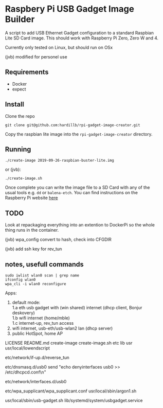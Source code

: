 # Raspbery Pi USB Gadget Image Builder

A script to add USB Ethernet Gadget configuration to a standard Raspbian Lite SD Card image. 
This should work with Raspberry Pi Zero, Zero W and 4.

Currently only tested on Linux, but should run on OSx 

(jvb) modified for personel use 

## Requirements

 - Docker
 - expect

## Install

Clone the repo

```
git clone git@github.com:hardillb/rpi-gadget-image-creator.git
```

Copy the raspbian lite image into the `rpi-gadget-image-creator`  directory.

## Running

```
./create-image 2019-09-26-raspbian-buster-lite.img
```

or (jvb): 

```
./create-image.sh 
```

Once complete you can write the image file to a SD Card with any of the usual tools e.g. `dd` or `balena-etch`.
You can find instructions on the Raspberry Pi website [here](https://www.raspberrypi.org/documentation/installation/installing-images/README.md)

## TODO

Look at repackaging everything into an extention to DockerPi so the whole thing runs in the container.

(jvb) wpa_config convert to hash, check into CFGDIR

(jvb) add ssh key for rev_tun 

## notes, usefull commands 

```
sudo iwlist wlan0 scan | grep name
ifconfig wlan0
wpa_cli -i wlan0 reconfigure
```

Apps:

1. default mode:  
  1.a eth usb gadget with (win shared) internet (dhcp client, Bonjur deskovery)  
  1.b wifi internet (home/mble)  
  1.c internet-up, rev_tun access   
2. wifi internet, usb-eth/usb-wlan2 lan (dhcp server)   
3. public HotSpot, home AP 

LICENSE  README.md  create-image  create-image.sh  etc  lib  usr
	usr/local/lowendscript

etc/network/if-up.d/reverse_tun

etc/dnsmasq.d/usb0
send "echo denyinterfaces usb0 >> /etc/dhcpcd.conf\n"

etc/network/interfaces.d/usb0

etc/wpa_supplicant/wpa_supplicant.conf
usr/local/sbin/argon1.sh

usr/local/sbin/usb-gadget.sh
lib/systemd/system/usbgadget.service




